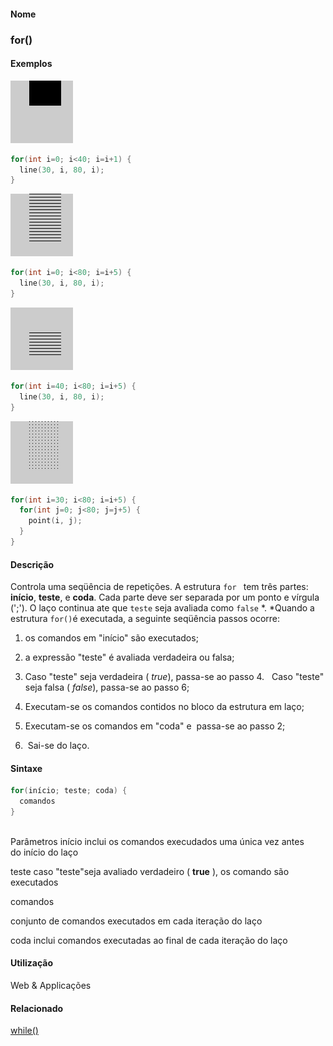 
#### Nome
### for()

#### Exemplos
<img border="0" height="100" src="media/for_.gif" width="100"/>

```pde
for(int i=0; i<40; i=i+1) { 
  line(30, i, 80, i); 
} 

```
<img border="0" height="100" src="media/for_2.gif" width="100"/>

```pde
for(int i=0; i<80; i=i+5) { 
  line(30, i, 80, i); 
} 

```
<img border="0" height="100" src="media/for_3.gif" width="100"/>

```pde
for(int i=40; i<80; i=i+5) { 
  line(30, i, 80, i); 
} 

```
<img border="0" height="100" src="media/for_4.gif" width="100"/>

```pde
for(int i=30; i<80; i=i+5) { 
  for(int j=0; j<80; j=j+5) { 
    point(i, j); 
  } 
} 

```

#### Descrição
Controla uma seqüência de repetições. A estrutura `for ` tem três partes: **início**, **teste**, e **coda**. Cada parte deve ser separada por um ponto e vírgula (';'). O laço continua ate que `teste` seja avaliada como `false` *. *Quando a estrutura `for()`é executada, a seguinte seqüência passos ocorre:


1. os comandos em "início" são executados;


2. a expressão "teste" é avaliada verdadeira ou falsa;


3. Caso "teste" seja verdadeira ( *true*), passa-se ao passo 4.   Caso "teste" seja falsa ( *false*), passa-se ao passo 6;


4. Executam-se os comandos contidos no bloco da estrutura em laço;


5. Executam-se os comandos em "coda" e  passa-se ao passo 2;


6.  Sai-se do laço.


#### Sintaxe
```pde
for(início; teste; coda) { 
  comandos
} 
            
```
Parâmetros
início
inclui os comandos execudados uma única vez antes do início do laço


teste
caso "teste"seja avaliado verdadeiro ( **true** ), os comando são executados


comandos

conjunto de comandos executados em cada iteração do laço


coda
inclui comandos executadas ao final de cada iteração do laço





#### Utilização

	
Web & Applicações

#### Relacionado
[while()](while_
)


